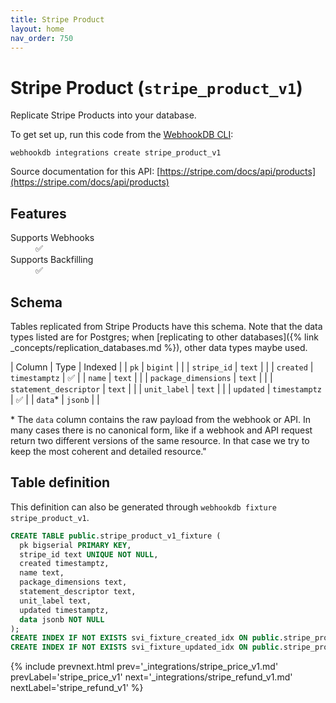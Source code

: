 ```yaml
---
title: Stripe Product
layout: home
nav_order: 750
---
```


# Stripe Product (`stripe_product_v1`)

Replicate Stripe Products into your database.

To get set up, run this code from the [WebhookDB CLI](https://webhookdb.com/terminal):
```
webhookdb integrations create stripe_product_v1
```

Source documentation for this API: [https://stripe.com/docs/api/products](https://stripe.com/docs/api/products)

## Features

<dl>
<dt>Supports Webhooks</dt>
<dd>✅</dd>
<dt>Supports Backfilling</dt>
<dd>✅</dd>

</dl>

## Schema

Tables replicated from Stripe Products have this schema.
Note that the data types listed are for Postgres;
when [replicating to other databases]({% link _concepts/replication_databases.md %}),
other data types maybe used.

| Column | Type | Indexed |
| `pk` | `bigint` |  |
| `stripe_id` | `text` |  |
| `created` | `timestamptz` | ✅ |
| `name` | `text` |  |
| `package_dimensions` | `text` |  |
| `statement_descriptor` | `text` |  |
| `unit_label` | `text` |  |
| `updated` | `timestamptz` | ✅ |
| `data`* | `jsonb` |  |

<span class="fs-3">* The `data` column contains the raw payload from the webhook or API.
In many cases there is no canonical form, like if a webhook and API request return
two different versions of the same resource.
In that case we try to keep the most coherent and detailed resource."</span>

## Table definition

This definition can also be generated through `webhookdb fixture stripe_product_v1`.

```sql
CREATE TABLE public.stripe_product_v1_fixture (
  pk bigserial PRIMARY KEY,
  stripe_id text UNIQUE NOT NULL,
  created timestamptz,
  name text,
  package_dimensions text,
  statement_descriptor text,
  unit_label text,
  updated timestamptz,
  data jsonb NOT NULL
);
CREATE INDEX IF NOT EXISTS svi_fixture_created_idx ON public.stripe_product_v1_fixture (created);
CREATE INDEX IF NOT EXISTS svi_fixture_updated_idx ON public.stripe_product_v1_fixture (updated);
```

{% include prevnext.html prev='_integrations/stripe_price_v1.md' prevLabel='stripe_price_v1' next='_integrations/stripe_refund_v1.md' nextLabel='stripe_refund_v1' %}
